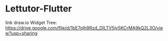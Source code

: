 # Lettutor-Flutter

link draw.io Widget Tree: https://drive.google.com/file/d/1bE7qlh9Rzd_DILTV5jv5KCrMA9kQ2L3O/view?usp=sharing
